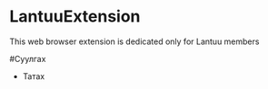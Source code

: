 # LantuuExtension
This web browser extension is dedicated only for Lantuu members

#Суулгах 
- Татах